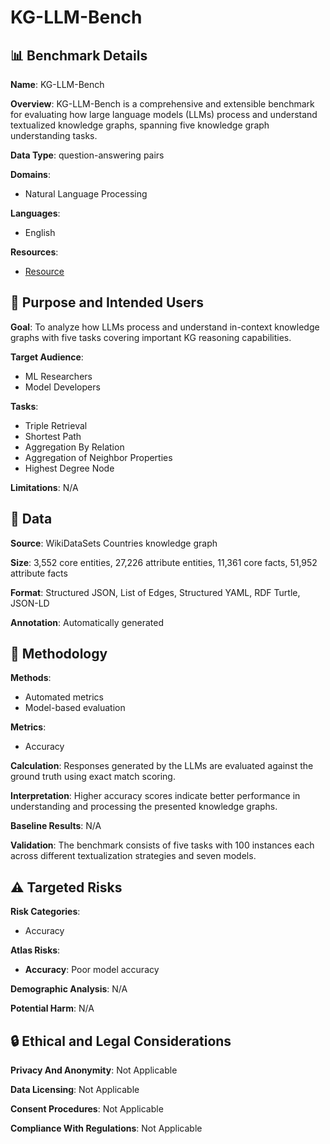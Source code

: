 # KG-LLM-Bench

## 📊 Benchmark Details

**Name**: KG-LLM-Bench

**Overview**: KG-LLM-Bench is a comprehensive and extensible benchmark for evaluating how large language models (LLMs) process and understand textualized knowledge graphs, spanning five knowledge graph understanding tasks.

**Data Type**: question-answering pairs

**Domains**:
- Natural Language Processing

**Languages**:
- English

**Resources**:
- [Resource](N/A)

## 🎯 Purpose and Intended Users

**Goal**: To analyze how LLMs process and understand in-context knowledge graphs with five tasks covering important KG reasoning capabilities.

**Target Audience**:
- ML Researchers
- Model Developers

**Tasks**:
- Triple Retrieval
- Shortest Path
- Aggregation By Relation
- Aggregation of Neighbor Properties
- Highest Degree Node

**Limitations**: N/A

## 💾 Data

**Source**: WikiDataSets Countries knowledge graph

**Size**: 3,552 core entities, 27,226 attribute entities, 11,361 core facts, 51,952 attribute facts

**Format**: Structured JSON, List of Edges, Structured YAML, RDF Turtle, JSON-LD

**Annotation**: Automatically generated

## 🔬 Methodology

**Methods**:
- Automated metrics
- Model-based evaluation

**Metrics**:
- Accuracy

**Calculation**: Responses generated by the LLMs are evaluated against the ground truth using exact match scoring.

**Interpretation**: Higher accuracy scores indicate better performance in understanding and processing the presented knowledge graphs.

**Baseline Results**: N/A

**Validation**: The benchmark consists of five tasks with 100 instances each across different textualization strategies and seven models.

## ⚠️ Targeted Risks

**Risk Categories**:
- Accuracy

**Atlas Risks**:
- **Accuracy**: Poor model accuracy

**Demographic Analysis**: N/A

**Potential Harm**: N/A

## 🔒 Ethical and Legal Considerations

**Privacy And Anonymity**: Not Applicable

**Data Licensing**: Not Applicable

**Consent Procedures**: Not Applicable

**Compliance With Regulations**: Not Applicable
